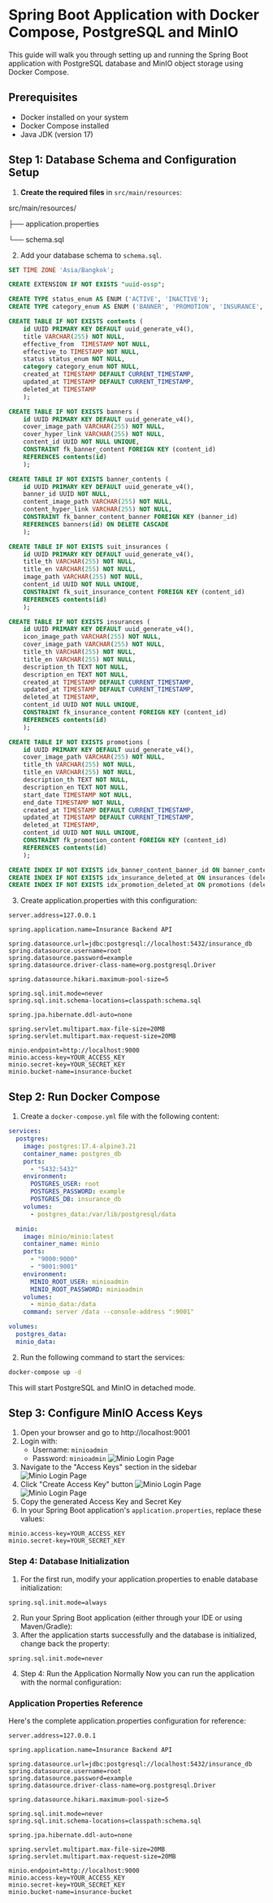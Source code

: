 # Spring Boot Application with Docker Compose, PostgreSQL and MinIO

This guide will walk you through setting up and running the Spring Boot application with PostgreSQL database and MinIO object storage using Docker Compose.

## Prerequisites

- Docker installed on your system
- Docker Compose installed
- Java JDK (version 17)

## Step 1: Database Schema and Configuration Setup

1. **Create the required files** in `src/main/resources`:

src/main/resources/

├── application.properties

└── schema.sql

2. Add your database schema to `schema.sql`.
```sql
SET TIME ZONE 'Asia/Bangkok';

CREATE EXTENSION IF NOT EXISTS "uuid-ossp";

CREATE TYPE status_enum AS ENUM ('ACTIVE', 'INACTIVE');
CREATE TYPE category_enum AS ENUM ('BANNER', 'PROMOTION', 'INSURANCE', 'SUIT_INSURANCE');

CREATE TABLE IF NOT EXISTS contents (
    id UUID PRIMARY KEY DEFAULT uuid_generate_v4(),
    title VARCHAR(255) NOT NULL,
    effective_from  TIMESTAMP NOT NULL,
    effective_to TIMESTAMP NOT NULL,
    status status_enum NOT NULL,
    category category_enum NOT NULL,
    created_at TIMESTAMP DEFAULT CURRENT_TIMESTAMP,
    updated_at TIMESTAMP DEFAULT CURRENT_TIMESTAMP,
    deleted_at TIMESTAMP
    );

CREATE TABLE IF NOT EXISTS banners (
    id UUID PRIMARY KEY DEFAULT uuid_generate_v4(),
    cover_image_path VARCHAR(255) NOT NULL,
    cover_hyper_link VARCHAR(255) NOT NULL,
    content_id UUID NOT NULL UNIQUE,
    CONSTRAINT fk_banner_content FOREIGN KEY (content_id)
    REFERENCES contents(id)
    );

CREATE TABLE IF NOT EXISTS banner_contents (
    id UUID PRIMARY KEY DEFAULT uuid_generate_v4(),
    banner_id UUID NOT NULL,
    content_image_path VARCHAR(255) NOT NULL,
    content_hyper_link VARCHAR(255) NOT NULL,
    CONSTRAINT fk_banner_content_banner FOREIGN KEY (banner_id)
    REFERENCES banners(id) ON DELETE CASCADE
    );

CREATE TABLE IF NOT EXISTS suit_insurances (
    id UUID PRIMARY KEY DEFAULT uuid_generate_v4(),
    title_th VARCHAR(255) NOT NULL,
    title_en VARCHAR(255) NOT NULL,
    image_path VARCHAR(255) NOT NULL,
    content_id UUID NOT NULL UNIQUE,
    CONSTRAINT fk_suit_insurance_content FOREIGN KEY (content_id)
    REFERENCES contents(id)
    );

CREATE TABLE IF NOT EXISTS insurances (
    id UUID PRIMARY KEY DEFAULT uuid_generate_v4(),
    icon_image_path VARCHAR(255) NOT NULL,
    cover_image_path VARCHAR(255) NOT NULL,
    title_th VARCHAR(255) NOT NULL,
    title_en VARCHAR(255) NOT NULL,
    description_th TEXT NOT NULL,
    description_en TEXT NOT NULL,
    created_at TIMESTAMP DEFAULT CURRENT_TIMESTAMP,
    updated_at TIMESTAMP DEFAULT CURRENT_TIMESTAMP,
    deleted_at TIMESTAMP,
    content_id UUID NOT NULL UNIQUE,
    CONSTRAINT fk_insurance_content FOREIGN KEY (content_id)
    REFERENCES contents(id)
    );

CREATE TABLE IF NOT EXISTS promotions (
    id UUID PRIMARY KEY DEFAULT uuid_generate_v4(),
    cover_image_path VARCHAR(255) NOT NULL,
    title_th VARCHAR(255) NOT NULL,
    title_en VARCHAR(255) NOT NULL,
    description_th TEXT NOT NULL,
    description_en TEXT NOT NULL,
    start_date TIMESTAMP NOT NULL,
    end_date TIMESTAMP NOT NULL,
    created_at TIMESTAMP DEFAULT CURRENT_TIMESTAMP,
    updated_at TIMESTAMP DEFAULT CURRENT_TIMESTAMP,
    deleted_at TIMESTAMP,
    content_id UUID NOT NULL UNIQUE,
    CONSTRAINT fk_promotion_content FOREIGN KEY (content_id)
    REFERENCES contents(id)
    );

CREATE INDEX IF NOT EXISTS idx_banner_content_banner_id ON banner_contents (banner_id);
CREATE INDEX IF NOT EXISTS idx_insurance_deleted_at ON insurances (deleted_at) WHERE deleted_at IS NULL;
CREATE INDEX IF NOT EXISTS idx_promotion_deleted_at ON promotions (deleted_at) WHERE deleted_at IS NULL;
```
3. Create application.properties with this configuration:
```properties
server.address=127.0.0.1

spring.application.name=Insurance Backend API

spring.datasource.url=jdbc:postgresql://localhost:5432/insurance_db
spring.datasource.username=root
spring.datasource.password=example
spring.datasource.driver-class-name=org.postgresql.Driver

spring.datasource.hikari.maximum-pool-size=5

spring.sql.init.mode=never
spring.sql.init.schema-locations=classpath:schema.sql

spring.jpa.hibernate.ddl-auto=none

spring.servlet.multipart.max-file-size=20MB
spring.servlet.multipart.max-request-size=20MB

minio.endpoint=http://localhost:9000
minio.access-key=YOUR_ACCESS_KEY
minio.secret-key=YOUR_SECRET_KEY
minio.bucket-name=insurance-bucket
```
## Step 2: Run Docker Compose

1. Create a `docker-compose.yml` file with the following content:

```yaml
services:
  postgres:
    image: postgres:17.4-alpine3.21
    container_name: postgres_db
    ports:
      - "5432:5432"
    environment:
      POSTGRES_USER: root
      POSTGRES_PASSWORD: example
      POSTGRES_DB: insurance_db
    volumes:
      - postgres_data:/var/lib/postgresql/data

  minio:
    image: minio/minio:latest
    container_name: minio
    ports:
      - "9000:9000"
      - "9001:9001"
    environment:
      MINIO_ROOT_USER: minioadmin
      MINIO_ROOT_PASSWORD: minioadmin
    volumes:
      - minio_data:/data
    command: server /data --console-address ":9001"

volumes:
  postgres_data:
  minio_data:
```

2. Run the following command to start the services:
```bash
docker-compose up -d
```
This will start PostgreSQL and MinIO in detached mode.

## Step 3: Configure MinIO Access Keys
1. Open your browser and go to http://localhost:9001
2. Login with:
    - Username: `minioadmin`
    - Password: `minioadmin`
      ![Minio Login Page](https://i.ibb.co/ZpZrkTT7/Capture.png)
3. Navigate to the "Access Keys" section in the sidebar
   ![Minio Login Page](https://i.ibb.co/xSkBw8Sm/Capture2.png)
4. Click "Create Access Key" button
   ![Minio Login Page](https://i.ibb.co/gL3Dr3fj/Capture3.png)
   ![Minio Login Page](https://i.ibb.co/5W3PBqXK/Capture4.png)
5. Copy the generated Access Key and Secret Key
6. In your Spring Boot application's `application.properties`, replace these values:
```properties
minio.access-key=YOUR_ACCESS_KEY
minio.secret-key=YOUR_SECRET_KEY
```

### Step 4: Database Initialization
1. For the first run, modify your application.properties to enable database initialization:
```properties
spring.sql.init.mode=always
```
2. Run your Spring Boot application (either through your IDE or using Maven/Gradle):
3. After the application starts successfully and the database is initialized, change back the property:
```properties
spring.sql.init.mode=never
```
4. Step 4: Run the Application Normally
   Now you can run the application with the normal configuration:

### Application Properties Reference
Here's the complete application.properties configuration for reference:
```properties
server.address=127.0.0.1

spring.application.name=Insurance Backend API

spring.datasource.url=jdbc:postgresql://localhost:5432/insurance_db
spring.datasource.username=root
spring.datasource.password=example
spring.datasource.driver-class-name=org.postgresql.Driver

spring.datasource.hikari.maximum-pool-size=5

spring.sql.init.mode=never
spring.sql.init.schema-locations=classpath:schema.sql

spring.jpa.hibernate.ddl-auto=none

spring.servlet.multipart.max-file-size=20MB
spring.servlet.multipart.max-request-size=20MB

minio.endpoint=http://localhost:9000
minio.access-key=YOUR_ACCESS_KEY
minio.secret-key=YOUR_SECRET_KEY
minio.bucket-name=insurance-bucket
```